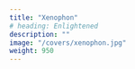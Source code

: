 ```yaml
---
title: "Xenophon"
# heading: Enlightened
description: ""
image: "/covers/xenophon.jpg"
weight: 950
---
```

